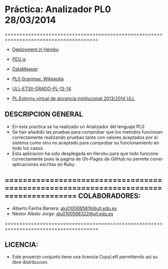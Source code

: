# Práctica: Analizador PL0 28/03/2014
======================================================================================

* [Deployment in Heroku](http://analizadorpl0.herokuapp.com)

* [PEG.js](http://pegjs.majda.cz/)
* [DataMapper](http://datamapper.org/docs/)
* [PL0 Grammar. Wikipedia](http://en.wikipedia.org/wiki/Recursive_descent_parser)
* [ULL-ETSII-GRADO-PL-13-14](https://plus.google.com/u/0/communities/107031495100582318205)
* [PL Entorno virtual de docencia institucional 2013/2014 ULL](http://campusvirtual.ull.es/1314/course/view.php?id=1104)


DESCRIPCION GENERAL
-------------------
- En esta practica se ha realizado un Analizador del lenguaje PL0
- Se han añadido las pruebas para comprobar que los metodos funcionan correctamente realizando pruebas tanto con valores aceptados por el sistema como otro no aceptado para comprobar su funcionamiento en todo los casos.
- Esta aplicacion ha sido desplegada en Heroku para que todo funcione correctamente pues la pagina de Gh-Pages de GitHub no permite correr aplicaciones escritas en Ruby.

======================================================================================
COLABORADORES:
--------------

- Alberto Fariña Barrera: alu0100695816@ull.edu.es
- Néstor Albelo Jorge:    alu0100598322@ull.edu.es

======================================================================================

LICENCIA:
---------

- Este proyecto conjunto tiene una licencia CopyLeft permitiendo asi su libre distribucion.